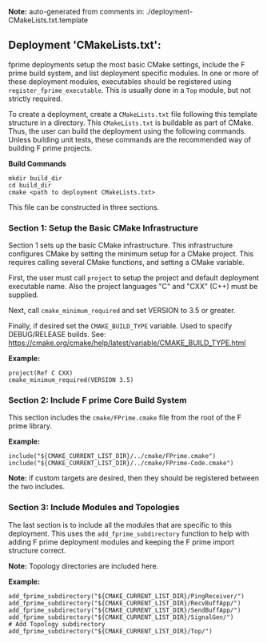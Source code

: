 **Note:** auto-generated from comments in: ./deployment-CMakeLists.txt.template

## Deployment 'CMakeLists.txt':

fprime deployments setup the most basic CMake settings, include the F prime build system, and
list deployment specific modules. In one or more of these deployment modules, executables should
be registered using `register_fprime_executable`. This is usually done in a `Top` module, but not
strictly required.

To create a deployment, create a `CMakeLists.txt` file following this template structure in a
directory. This `CMakeLists.txt` is buildable as part of CMake. Thus, the user can build the
deployment using the following commands. Unless building unit tests, these commands are the
recommended way of building F prime projects.

**Build Commands**
```
mkdir build_dir
cd build_dir
cmake <path to deployment CMakeLists.txt>
```

This file can be constructed in three sections.

### Section 1: Setup the Basic CMake Infrastructure ###

Section 1 sets up the basic CMake infrastructure. This infrastructure configures CMake by setting
the minimum setup for a CMake project. This requires calling several CMake functions, and setting
a CMake variable.

First, the user must call `project` to setup the project and default deployment executable name.
Also the project languages "C" and "CXX" (C++) must be supplied.

Next, call `cmake_minimum_required` and set VERSION to 3.5 or greater.

Finally, if desired set the `CMAKE_BUILD_TYPE` variable. Used to specify DEBUG/RELEASE builds.
See: https://cmake.org/cmake/help/latest/variable/CMAKE_BUILD_TYPE.html

**Example:**
```
project(Ref C CXX)
cmake_minimum_required(VERSION 3.5)
```

### Section 2: Include F prime Core Build System

This section includes the `cmake/FPrime.cmake` file from the root of the F prime library.

**Example:**
```
include("${CMAKE_CURRENT_LIST_DIR}/../cmake/FPrime.cmake")
include("${CMAKE_CURRENT_LIST_DIR}/../cmake/FPrime-Code.cmake")
```
**Note:** if custom targets are desired, then they should be registered between the two includes.

### Section 3: Include Modules and Topologies

The last section is to include all the modules that are specific to this deployment. This uses
the `add_fprime_subdirectory` function to help with adding F prime deployment modules and
keeping the F prime import structure correct.

**Note:** Topology directories are included here.

**Example:**
```
add_fprime_subdirectory("${CMAKE_CURRENT_LIST_DIR}/PingReceiver/")
add_fprime_subdirectory("${CMAKE_CURRENT_LIST_DIR}/RecvBuffApp/")
add_fprime_subdirectory("${CMAKE_CURRENT_LIST_DIR}/SendBuffApp/")
add_fprime_subdirectory("${CMAKE_CURRENT_LIST_DIR}/SignalGen/")
# Add Topology subdirectory
add_fprime_subdirectory("${CMAKE_CURRENT_LIST_DIR}/Top/")
```


